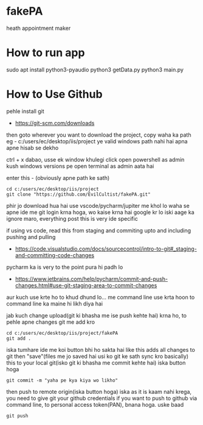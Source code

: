 # fakePA
heath appointment maker

# How to run app

sudo apt install python3-pyaudio
python3 getData.py
python3 main.py

# How to Use Github

pehle install git
- https://git-scm.com/downloads

then goto wherever you want to download the project, copy waha ka path
eg - c:/users/ec/desktop/iis/project
ye valid windows path nahi hai apna apne hisab se dekho

ctrl + x dabao, usse ek window khulegi
click open powershell as admin
kush windows versions pe open terminal as admin aata hai

enter this - (obviously apne path ke sath)
```
cd c:/users/ec/desktop/iis/project
git clone "https://github.com/EvilCultist/fakePA.git"
```

phir jo download hua hai use vscode/pycharm/jupiter me khol lo
waha se apne ide me git login krna hoga, wo kaise krna hai google kr lo
iski aage ka ignore maro, everything post this is very ide specific

if using vs code, read this from staging and commiting upto and including pushing and pulling
- https://code.visualstudio.com/docs/sourcecontrol/intro-to-git#_staging-and-committing-code-changes

pycharm ka is very to the point pura hi padh lo
- https://www.jetbrains.com/help/pycharm/commit-and-push-changes.html#use-git-staging-area-to-commit-changes

aur kuch use krte ho to khud dhund lo...
me command line use krta hoon to command line ka maine hi likh diya hai


jab kuch change upload(git ki bhasha me ise push kehte hai) krna ho,
to pehle apne changes git me add kro
```
cd c:/users/ec/desktop/iis/project/fakePA
git add .
```
iska tumhare ide me koi button bhi ho sakta hai
like this adds all changes to git
then "save"(files me jo saved hai usi ko git ke sath sync kro basically) this to your local git(isko git ki bhasha me commit kehte hai)
iska button hoga
```
git commit -m "yaha pe kya kiya wo likho"
```

then push to remote origin(iska button hoga)
iska as it is kaam nahi krega, you need to give git your github credentials if you want to push to github via command line, to personal access token(PAN), bnana hoga. uske baad
```
git push
```

